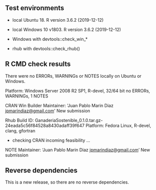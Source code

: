 ## Test environments
* local Ubuntu 18. R version 3.6.2 (2019-12-12)
* local Windows 10 v1803. R version 3.6.2 (2019-12-12)

* Windows with devtools::check_win_*
* rhub with devtools::check_rhub()


## R CMD check results
There were no ERRORs, WARNINGs or NOTES locally on Ubuntu or Windows. 


Platform: 	Windows Server 2008 R2 SP1, R-devel, 32/64 bit
no ERRORs, WARNINGs, 1 NOTES

CRAN Win Builder 
Maintainer: 'Juan Pablo Marin Diaz <jpmarindiaz@gmail.com>'
New submission



Rhub 
Build ID: 	GanaderiaSostenible_0.1.0.tar.gz-24eada5c56f84528a8430adaff39f647
Platform: 	Fedora Linux, R-devel, clang, gfortran
* checking CRAN incoming feasibility ... 

NOTE
Maintainer: ‘Juan Pablo Marin Diaz <jpmarindiaz@gmail.com>’
New submission



## Reverse dependencies

This is a new release, so there are no reverse dependencies.

